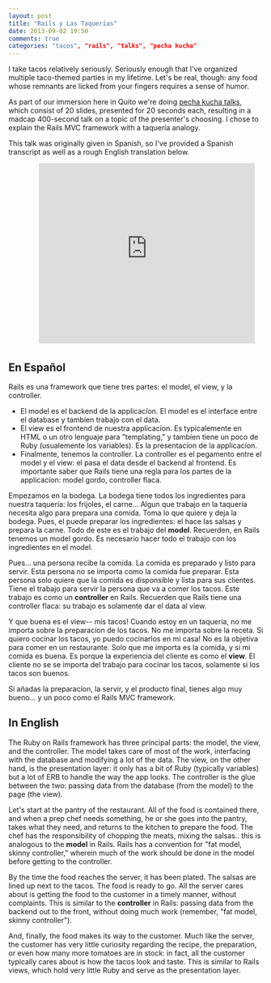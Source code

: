 ```yaml
---
layout: post
title: "Rails y Las Taquerías"
date: 2013-09-02 19:50
comments: true
categories: "tacos", "rails", "talks", "pecha kucha"
---
```

I take tacos relatively seriously. Seriously enough that I've organized multiple taco-themed parties in my lifetime.
Let's be real, though: any food whose remnants are licked from your fingers requires a
sense of humor.

As part of our immersion here in Quito we're doing [pecha kucha talks](www.pechakucha.org), which consist of 20 slides, presented for 20 seconds each,
resulting in a madcap 400-second talk on a topic of the presenter's choosing. I
chose to explain the Rails MVC framework with a taquería analogy.

This talk was originally given in Spanish, so I've provided a Spanish
transcript as well as a rough English translation below.

<iframe src="http://www.slideshare.net/slideshow/embed_code/25738957"
width="427" height="356" frameborder="0" marginwidth="0"
marginheight="0" scrolling="no" style="padding: 0 60px;border:none;margin-bottom:5px" allowfullscreen
webkitallowfullscreen mozallowfullscreen> </iframe> 

<!-- more -->
<h2>En Español</h2>
Rails es una framework que tiene tres partes: el model, el view, y la
controller.
<ul>
<li> El model es el backend de la applicacíon. El model es el interface
  entre el database y tambíen trabajo con el data.</li>
<li> El view es el frontend de nuestra applicacíon. Es typicalemente en
  HTML o un otro lenguaje para "templating," y tambíen tiene un poco de
 Ruby (usualemente los variables). Es la presentacíon de la
applicacíon.</li>
<li> Finalmente, tenemos la controller. La controller es el pegamento entre
  el model y el view: el pasa el data desde el backend al frontend. Es
importante saber que Rails tiene una regla para los partes de la
applicacíon: model gordo, controller flaca.</li>
</ul>

Empezamos en la bodega. La bodega tiene todos los ingredientes para
nuestra taquería: los frijoles, el carne... Algun que trabajo en la
taquería necesita algo para prepara una comida. Toma lo que quiere y
deja la bodega. Pues, el puede preparar los ingredientes: el hace las
salsas y prepara la carne. Todo de este es el trabajo del **model**.
Recuerden, en Rails tenemos un model gordo. Es necesario hacer todo el
trabajo con los ingredientes en el model. 

Pues... una persona recibe la comida. La comida es preparado y listo
para servir. Esta persona no se importa como la comida fue preparar.
Esta persona solo quiere que la comida es disponsible y lista para sus
clientes. Tiene el trabajo para servir la persona que va a comer los
tacos. Este trabajo es como un **controller** en Rails. Recuerden que
Rails tiene una controller flaca: su trabajo es solamente dar el data al
view. 

Y que buena es el view-- mis tacos! Cuando estoy en un taquería, no me
importa sobre la preparacíon de los tacos. No me importa sobre la
receta. Si quiero cocinar los tacos, yo puedo cocinarlos en mi casa! No
es la objetiva para comer en un restaurante. Solo que me importa es la
comida, y si mi comida es buena. Es porque la experiencia del cliente es
como el **view**. El cliente no se se importa del trabajo para cocinar los
tacos, solamente si los tacos son buenos.

Si añadas la preparacíon, la servir, y el producto final, tienes algo
muy bueno... y un poco como el Rails MVC framework.

<h2>In English</h2>
The Ruby on Rails framework has three principal parts: the model, the
view, and the controller. The model takes care of most of the work,
interfacing with the database and modifying a lot of the data. The view,
on the other hand, is the presentation layer: it only has a bit of Ruby
(typically variables) but a lot of ERB to handle the way the app looks.
The controller is the glue between the two: passing data from the
database (from the model) to the page (the view).

Let's start at the pantry of the restaurant. All of the food is
contained there, and when a prep chef needs something, he or she goes
into the pantry, takes what they need, and returns to the kitchen to
prepare the food. The chef has the responsibility of chopping the meats,
mixing the salsas.. this is analogous to the **model** in Rails. Rails has
a convention for "fat model, skinny controller," wherein much of the
work should be done in the model before getting to the controller.

By the time the food reaches the server, it has been plated. The salsas
are lined up next to the tacos. The food is ready to go. All the server
cares about is getting the food to the customer in a timely manner,
without complaints. This is similar to the **controller** in Rails:
passing data from the backend out to the front, without doing much work
(remember, "fat model, skinny controller").

And, finally, the food makes its way to the customer. Much like the
server, the customer has very little curiosity regarding the recipe, the
preparation, or even how many more tomatoes are in stock: in fact, all
the customer typically cares about is how the tacos look and taste. This
is similar to Rails views, which hold very little Ruby and serve as the
presentation layer.
